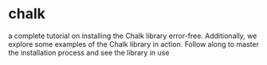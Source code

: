 # chalk
a complete tutorial on installing the Chalk library error-free. Additionally, we explore some examples of the Chalk library in action. Follow along to master the installation process and see the library in use
